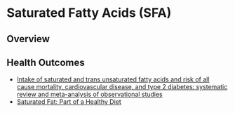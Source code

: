 # Saturated Fatty Acids (SFA)

## Overview

## Health Outcomes
* [Intake of saturated and trans unsaturated fatty acids and risk of all cause mortality, cardiovascular disease, and type 2 diabetes: systematic review and meta-analysis of observational studies](https://pubmed.ncbi.nlm.nih.gov/26268692/)
* [Saturated Fat: Part of a Healthy Diet](https://link.springer.com/article/10.1007/s13668-018-0238-x)
